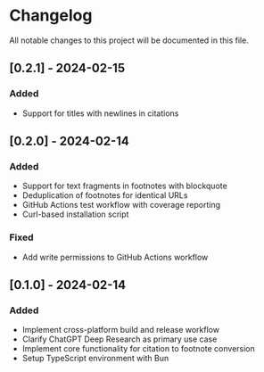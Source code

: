 # Changelog

All notable changes to this project will be documented in this file.

## [0.2.1] - 2024-02-15

### Added
- Support for titles with newlines in citations

## [0.2.0] - 2024-02-14

### Added
- Support for text fragments in footnotes with blockquote
- Deduplication of footnotes for identical URLs
- GitHub Actions test workflow with coverage reporting
- Curl-based installation script

### Fixed
- Add write permissions to GitHub Actions workflow

## [0.1.0] - 2024-02-14

### Added
- Implement cross-platform build and release workflow
- Clarify ChatGPT Deep Research as primary use case
- Implement core functionality for citation to footnote conversion
- Setup TypeScript environment with Bun
